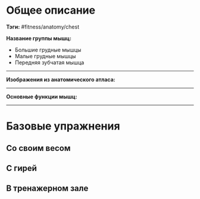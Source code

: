 # Общее описание

**Тэги:** #fitness/anatomy/chest

**Название группы мышц:** 
* Большие грудные мышцы 
* Малые грудные мышцы
* Передняя зубчатая мышца

---

**Изображения из анатомического атласа:**



---

**Основные функции мышц:**

---

# Базовые упражнения

## Со своим весом

## С гирей

## В тренажерном зале